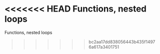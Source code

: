 <<<<<<< HEAD
Functions, nested loops
=======
 Functions, nested loops
>>>>>>> bc2aa17dd838056443b435f14976a617a3401751
